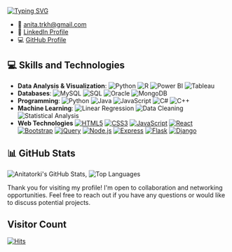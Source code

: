 [![Typing SVG](https://readme-typing-svg.demolab.com?font=Fira+Code&pause=1000&color=312EAB&random=false&width=435&lines=Hello%2C+I'm+Anita+Torki)](https://git.io/typing-svg)

- 📧 [anita.trkh@gmail.com](mailto:anita.trkh@gmail.com)
- 💼 [LinkedIn Profile](https://www.linkedin.com/in/anita-torki/)
- 💻 [GitHub Profile](https://github.com/Anitatorki)

## 💻 Skills and Technologies

- **Data Analysis & Visualization**:  ![Python](https://img.shields.io/badge/-Python-3776AB?style=flat&logo=python&logoColor=white) ![R](https://img.shields.io/badge/-R-276DC3?style=flat&logo=r&logoColor=white) ![Power BI](https://img.shields.io/badge/-Power_BI-F2C811?style=flat&logo=powerbi&logoColor=white) ![Tableau](https://img.shields.io/badge/-Tableau-E97627?style=flat&logo=Tableau&logoColor=white)
- **Databases**:  ![MySQL](https://img.shields.io/badge/-MySQL-005C84?style=flat&logo=mysql&logoColor=white) ![SQL](https://img.shields.io/badge/-SQL-CC2927?style=flat&logo=microsoftsqlserver&logoColor=white) 
 ![Oracle](https://img.shields.io/badge/Oracle-F80000?style=flat&logo=oracle&logoColor=white) ![MongoDB](https://img.shields.io/badge/-MongoDB-47A248?style=flat&logo=mongodb&logoColor=white)
- **Programming**:  ![Python](https://img.shields.io/badge/-Python-3776AB?style=flat&logo=python&logoColor=white) ![Java](https://img.shields.io/badge/-Java-007396?style=flat&logo=java&logoColor=white) ![JavaScript](https://img.shields.io/badge/-JavaScript-F7DF1E?style=flat&logo=javascript&logoColor=white) ![C#](https://img.shields.io/badge/-C%23-239120?style=flat&logo=c-sharp&logoColor=white) ![C++](https://img.shields.io/badge/-C++-00599C?style=flat&logo=cplusplus&logoColor=white)
- **Machine Learning**:  ![Linear Regression](https://img.shields.io/badge/-Linear_Regression-007ACC?style=flat) ![Data Cleaning](https://img.shields.io/badge/-Data_Cleaning-009DFF?style=flat) ![Statistical Analysis](https://img.shields.io/badge/-Statistical_Analysis-8E44AD?style=flat)
- **Web Technologies** [![HTML5](https://img.shields.io/badge/-HTML5-E34F26?style=flat&logo=html5&logoColor=white)](https://developer.mozilla.org/en-US/docs/Web/Guide/HTML/HTML5) [![CSS3](https://img.shields.io/badge/-CSS3-1572B6?style=flat&logo=css3&logoColor=white)](https://developer.mozilla.org/en-US/docs/Web/CSS) [![JavaScript](https://img.shields.io/badge/-JavaScript-F7DF1E?style=flat&logo=javascript&logoColor=white)](https://developer.mozilla.org/en-US/docs/Web/JavaScript) [![React](https://img.shields.io/badge/-React-61DAFB?style=flat&logo=react&logoColor=black)](https://react.dev/) [![Bootstrap](https://img.shields.io/badge/-Bootstrap-563D7C?style=flat&logo=bootstrap&logoColor=white)](https://getbootstrap.com/) [![jQuery](https://img.shields.io/badge/-jQuery-0769AD?style=flat&logo=jquery&logoColor=white)](https://jquery.com/) [![Node.js](https://img.shields.io/badge/-Node.js-339933?style=flat&logo=node.js&logoColor=white)](https://nodejs.org/) [![Express](https://img.shields.io/badge/-Express-000000?style=flat&logo=express&logoColor=white)](https://expressjs.com/) [![Flask](https://img.shields.io/badge/-Flask-000000?style=flat&logo=flask&logoColor=white)](https://flask.palletsprojects.com/) [![Django](https://img.shields.io/badge/-Django-092E20?style=flat&logo=django&logoColor=white)](https://www.djangoproject.com/)

## 📊 GitHub Stats

![Anitatorki's GitHub Stats](https://github-readme-stats.vercel.app/api?username=Anitatorki&show_icons=true&theme=default), ![Top Languages](https://github-readme-stats.vercel.app/api/top-langs/?username=Anitatorki&layout=compact&theme=default)


Thank you for visiting my profile! I'm open to collaboration and networking opportunities. Feel free to reach out if you have any questions or would like to discuss potential projects.

## Visitor Count

[![Hits](https://hits.seeyoufarm.com/api/count/incr/badge.svg?url=https%3A%2F%2Fgithub.com%2FAnitatorki&count_bg=%23070166&title_bg=%23ABADB6&icon=github.svg&icon_color=%23001372&title=Visitor+count&edge_flat=false)](https://hits.seeyoufarm.com)
